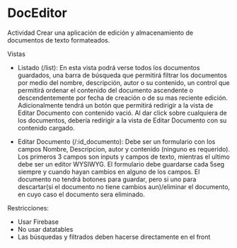 # DocEditor

Actividad
Crear una aplicación de edición y almacenamiento de documentos de texto formateados.


Vistas
- Listado (/list): En esta vista podrá verse todos los documentos guardados, una barra de búsqueda que permitirá filtrar los documentos por medio del nombre, descripción, autor o su contenido, un control que permitirá ordenar el contenido del documento ascendente o descendentemente por fecha de creación o de su mas reciente edición. Adicionalmente tendrá un botón que permitirá redirigir a la vista de Editar Documento con contenido vació. Al dar click sobre cualquiera de los documentos, debería redirigir a la vista de Editar Documento con su contenido cargado.


- Editar Documento (/:id_documento): Debe ser un formulario con los campos Nombre, Descripcion, autor y contenido (ninguno es requerido). Los primeros 3 campos son inputs y campos de texto, mientras el ultimo debe ser un editor WYSIWYG. El formulario debe guardarse cada 5seg siempre y cuando hayan cambios en alguno de los campos. El documento no tendrá botones para guardar, pero si uno para descartar(si el documento no tiene cambios aun)/eliminar el documento, en cuyo caso el documento sera eliminado.

Restricciones:

- Usar Firebase
- No usar datatables
- Las búsquedas y filtrados deben hacerse directamente en el front

